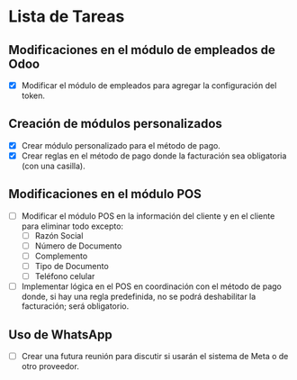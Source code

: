 # Lista de Tareas

## Modificaciones en el módulo de empleados de Odoo
- [X] Modificar el módulo de empleados para agregar la configuración del token.

## Creación de módulos personalizados
- [X] Crear módulo personalizado para el método de pago.
- [X] Crear reglas en el método de pago donde la facturación sea obligatoria (con una casilla).

## Modificaciones en el módulo POS
- [ ] Modificar el módulo POS en la información del cliente y en el cliente para eliminar todo excepto:
  - [ ] Razón Social
  - [ ] Número de Documento
  - [ ] Complemento
  - [ ] Tipo de Documento
  - [ ] Teléfono celular
- [ ] Implementar lógica en el POS en coordinación con el método de pago donde, si hay una regla predefinida, no se podrá deshabilitar la facturación; será obligatorio.

## Uso de WhatsApp
- [ ] Crear una futura reunión para discutir si usarán el sistema de Meta o de otro proveedor.
